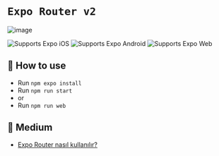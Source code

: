 # `Expo Router v2` 

![image](https://miro.medium.com/v2/resize:fit:590/format:webp/1*6fxD0vvMBjdHTgfestPDFg.gif)

<p>
  <!-- iOS -->
  <a>
    <img alt="Supports Expo iOS" longdesc="Supports Expo iOS" src="https://img.shields.io/badge/iOS-4630EB.svg?style=flat-square&logo=APPLE&labelColor=999999&logoColor=fff" />
  </a>
  <!-- Android -->
  <a>
    <img alt="Supports Expo Android" longdesc="Supports Expo Android" src="https://img.shields.io/badge/Android-4630EB.svg?style=flat-square&logo=ANDROID&labelColor=A4C639&logoColor=fff" />
  </a>
  <!-- Web -->
  <a>
    <img alt="Supports Expo Web" longdesc="Supports Expo Web" src="https://img.shields.io/badge/web-4630EB.svg?style=flat-square&logo=GOOGLE-CHROME&labelColor=4285F4&logoColor=fff" />
  </a>
</p>


## 🚀 How to use

- Run `npm expo install`
- Run `npm run start`
- or
- Run `npm run web`

## 📝 Medium

- [Expo Router nasıl kullanılır?][rne]

[rne]: https://alper-bayram.medium.com/expo-router-nas%C4%B1l-kullan%C4%B1l%C4%B1r-8cd03ab956b3
